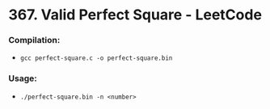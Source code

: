 # 367. Valid Perfect Square - LeetCode

### Compilation:
- `gcc perfect-square.c -o perfect-square.bin`

### Usage:
- `./perfect-square.bin -n <number>`
